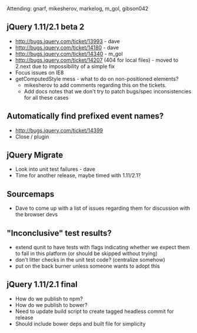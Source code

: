Attending: gnarf, mikesherov, markelog, m_gol, gibson042

## jQuery 1.11/2.1 beta 2
* http://bugs.jquery.com/ticket/13993 - dave
* http://bugs.jquery.com/ticket/14180 - dave
* http://bugs.jquery.com/ticket/14340 - m_gol
* http://bugs.jquery.com/ticket/14207 (404 for local files) - moved to 2.next due to impossibility of a simple fix
* Focus issues on IE8
* getComputedStyle mess - what to do on non-positioned elements?
  - mikesherov to add comments regarding this on the tickets.
  - Add docs notes that we don't try to patch bugs/spec inconsistencies for all these cases

## Automatically find prefixed event names?
* http://bugs.jquery.com/ticket/14399
* Close / plugin

## jQuery Migrate
* Look into unit test failures - dave
* Time for another release, maybe timed with 1.11/2.1?

## Sourcemaps
* Dave to come up with a list of issues regarding them for discussion with the browser devs

## "Inconclusive" test results?
* extend qunit to have tests with flags indicating whether we expect them to fail in this platform (or should be skipped without trying)
* don't litter checks in the unit test code? (centralize somehow)
* put on the back burner unless someone wants to adopt this

## jQuery 1.11/2.1 final
* How do we publish to npm?
* How do we publish to bower?
* Need to update build script to create tagged headless commit for release
* Should include bower deps and built file for simplicity
